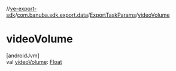 //[ve-export-sdk](../../../index.md)/[com.banuba.sdk.export.data](../index.md)/[ExportTaskParams](index.md)/[videoVolume](video-volume.md)

# videoVolume

[androidJvm]\
val [videoVolume](video-volume.md): [Float](https://kotlinlang.org/api/latest/jvm/stdlib/kotlin/-float/index.html)
